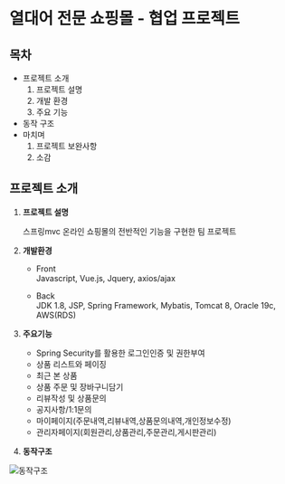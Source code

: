 # 열대어 전문 쇼핑몰  - 협업 프로젝트

## 목차

* 프로젝트 소개
    1. 프로젝트 설명
    2. 개발 환경
    3. 주요 기능
* 동작 구조
* 마치며
    1. 프로젝트 보완사항
    2. 소감


## 프로젝트 소개
1. **프로젝트 설명**

    스프링mvc 온라인 쇼핑몰의 전반적인 기능을 구현한 팀 프로젝트

2. **개발환경**
    * Front<br>
        Javascript, Vue.js, Jquery, axios/ajax

    * Back<br>
        JDK 1.8, JSP, Spring Framework, Mybatis, Tomcat 8, Oracle 19c, AWS(RDS)
    
3. **주요기능**
    * Spring Security를 활용한 로그인인증 및 권한부여  
    * 상품 리스트와 페이징
    * 최근 본 상품
    * 상품 주문 및 장바구니담기
    * 리뷰작성 및 상품문의
    * 공지사항/1:1문의
    * 마이페이지(주문내역,리뷰내역,상품문의내역,개인정보수정)
    * 관리자페이지(회원관리,상품관리,주문관리,게시판관리)

3. **동작구조**


![동작구조](https://user-images.githubusercontent.com/87694251/150311125-18761bd1-1d1e-47fd-bde5-c9106be78137.jpg)



